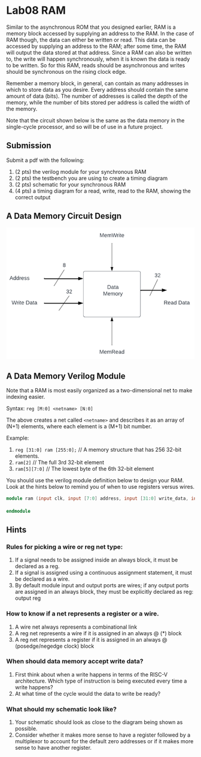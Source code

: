 # Lab08 RAM
Similar to the asynchronous ROM that you designed earlier, RAM is a memory block accessed by
supplying an address to the RAM. In the case of RAM though, the data can either be written or read.
This data can be accessed by supplying an address to the RAM; after some time, the RAM will output the 
data stored at that address. Since a RAM can also be written to, the write will happen synchronously, 
when it is known the data is ready to be written. So for this RAM, reads should be asynchronous and 
writes should be synchronous on the rising clock edge.

Remember a memory block, in general, can contain as many addresses in which to 
store data as you desire.  Every address should contain the same amount of data (bits). The number of 
addresses is called the depth of the memory, while the number of bits stored per address is called the 
width of the memory.

Note that the circuit shown below is the same as the data memory in the single-cycle processor, and so
will be of use in a future project.

## Submission
Submit a pdf with the following: 
1) (2 pts) the verilog module for your synchronous RAM
2) (2 pts) the testbench you are using to create a timing diagram
3) (2 pts) schematic for your synchronous RAM
4) (4 pts) a timing diagram for a read, write, read to the RAM, showing the correct output

## A Data Memory Circuit Design

![DataMemory](../lab08/DataMemory.png)

## A Data Memory Verilog Module
Note that a RAM is most easily organized as a two-dimensional net to make indexing easier. 

Syntax: `reg [M:0] <netname> [N:0]`

The above creates a net called `<netname>` and describes it as an array of (N+1) elements, where 
each element is a (M+1) bit number.

Example:
 1) `reg [31:0] ram [255:0];`  // A memory structure that has 256 32-bit elements.
 2) `ram[2]` // The full 3rd 32-bit element
 3) `ram[5][7:0]` // The lowest byte of the 6th 32-bit element

You should use the verilog module definition below to design your RAM. Look at the hints below to remind
you of when to use registers versus wires.

```verilog
module ram (input clk, input [7:0] address, input [31:0] write_data, input memread, input memwrite, output reg [31:0] read_data); 

endmodule
```

## Hints
### Rules for picking a wire or reg net type:
1) If a signal needs to be assigned inside an always block, it must
be declared as a reg.
2) If a signal is assigned using a continuous assignment
statement, it must be declared as a wire.
3) By default module input and output ports are wires; if any
output ports are assigned in an always block, they must be
explicitly declared as reg: output reg <signal name>

### How to know if a net represents a register or a wire.
1) A wire net always represents a combinational link
2) A reg net represents a wire if it is assigned in an always @ (*)
block
3) A reg net represents a register if it is assigned in an always @
(posedge/negedge clock) block

### When should data memory accept write data?
1) First think about when a write happens in terms of the RISC-V architecture. Which type of instruction is being executed every time a write happens?
2) At what time of the cycle would the data to write be ready?

### What should my schematic look like?
1) Your schematic should look as close to the diagram being shown as possible.
2) Consider whether it makes more sense to have a register followed by a multiplexor to account for the default zero addresses or if it makes more sense to have another register.
